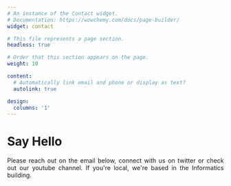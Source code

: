```yaml
---
# An instance of the Contact widget.
# Documentation: https://wowchemy.com/docs/page-builder/
widget: contact

# This file represents a page section.
headless: true

# Order that this section appears on the page.
weight: 10

content:
  # Automatically link email and phone or display as text?
  autolink: true

design:
  columns: '1'
---
```



<h1 align="left"> Say Hello </h1>

<p align="left" style="text-align:justify">Please reach out on the email below, connect with us on twitter or check out our youtube channel. If you're local, we're based in the Informatics building. </p> 